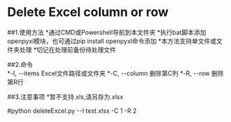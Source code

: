 # Delete Excel column or row

##1.使用方法
	*通过CMD或Powershell导航到本文件夹
	*执行bat脚本添加openpyxl模块，也可通过pip install openpyxl命令添加
	*本方法支持单文件或文件夹处理
	*切记在处理前备份待处理文件
	
##2.命令	
	*-I, --items 	Excel文件路径或文件夹
	*-C, --column 	删除第C列
	*-R, --row		删除第R行
	
##3.注意事项
	*暂不支持.xls,请另存为.xlsx
	
#python deleteExcel.py --I test.xlsx -C 1 -R 2
